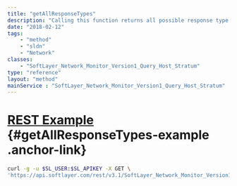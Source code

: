 ```yaml
---
title: "getAllResponseTypes"
description: "Calling this function returns all possible response type objects. These objects are to be used to set the values on the SoftLayer_Network_Monitor_Version1_Query_Host when creating new monitoring instances. "
date: "2018-02-12"
tags:
    - "method"
    - "sldn"
    - "Network"
classes:
    - "SoftLayer_Network_Monitor_Version1_Query_Host_Stratum"
type: "reference"
layout: "method"
mainService : "SoftLayer_Network_Monitor_Version1_Query_Host_Stratum"
---
```


# [REST Example](#getAllResponseTypes-example) <a href="/article/rest/"><i class="fas fa-question"></i></a> {#getAllResponseTypes-example .anchor-link} 
```bash
curl -g -u $SL_USER:$SL_APIKEY -X GET \
'https://api.softlayer.com/rest/v3.1/SoftLayer_Network_Monitor_Version1_Query_Host_Stratum/getAllResponseTypes'
```
